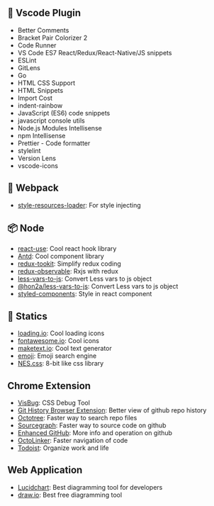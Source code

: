 ## 🔨 Vscode Plugin

  - Better Comments
  - Bracket Pair Colorizer 2
  - Code Runner
  - VS Code ES7 React/Redux/React-Native/JS snippets
  - ESLint
  - GitLens
  - Go
  - HTML CSS Support
  - HTML Snippets
  - Import Cost
  - indent-rainbow
  - JavaScript (ES6) code snippets
  - javascript console utils
  - Node.js Modules Intellisense
  - npm Intellisense
  - Prettier - Code formatter
  - stylelint
  - Version Lens
  - vscode-icons

## 🧳 Webpack

  - [style-resources-loader](https://www.npmjs.com/package/style-resources-loader "for style injecting"): For style injecting

## 📦 Node
  - [react-use](https://github.com/streamich/react-use "cool react hook library"): Cool react hook library
  - [Antd](https://ant.design/ "cool component library"): Cool component library
  - [redux-tookit](https://redux-toolkit.js.org/ "simplify redux coding"): Simplify redux coding
  - [redux-observable](https://redux-observable.js.org/ "rxjs with redux"): Rxjs with redux
  - [less-vars-to-js](https://www.npmjs.com/package/less-vars-to-js "Convert Less vars to js object"): Convert Less vars to js object
  - [@hon2a/less-vars-to-js](https://www.npmjs.com/package/@hon2a/less-vars-to-js "Convert Less vars to js object"): Convert Less vars to js object
  - [styled-components](https://www.npmjs.com/package/styled-components "style in react component"): Style in react component

## 🌈 Statics
  - [loading.io](https://loading.io/ "Cool loading icons"): Cool loading icons
  - [fontawesome.io](http://fontawesome.io/ "Cool icons"): Cool icons
  - [maketext.io](https://maketext.io/ "Cool text generator"): Cool text generator
  - [emoji](https://emojipedia.org/ "Emoji search engine"): Emoji search engine
  - [NES.css](https://nostalgic-css.github.io/NES.css/ "8-bit like css library"): 8-bit like css library

## Chrome Extension
  - [VisBug](https://github.com/GoogleChromeLabs/ProjectVisBug "CSS Debug Tool"): CSS Debug Tool
  - [Git History Browser Extension](https://chrome.google.com/webstore/detail/git-history-browser-exten/laghnmifffncfonaoffcndocllegejnf "Better view of github repo history"): Better view of github repo history
  - [Octotree](https://chrome.google.com/webstore/detail/sourcegraph/dgjhfomjieaadpoljlnidmbgkdffpack "Faster way to search repo files"): Faster way to search repo files
  - [Sourcegraph](https://chrome.google.com/webstore/detail/sourcegraph/dgjhfomjieaadpoljlnidmbgkdffpack "Faster way to source code on github"): Faster way to source code on github
  - [Enhanced GitHub](https://chrome.google.com/webstore/detail/enhanced-github/anlikcnbgdeidpacdbdljnabclhahhmd "More info and operation on github"): More info and operation on github
  - [OctoLinker](https://chrome.google.com/webstore/detail/octolinker/jlmafbaeoofdegohdhinkhilhclaklkp "Faster navigation of code"): Faster navigation of code
  - [Todoist](https://chrome.google.com/webstore/detail/todoist-for-chrome/jldhpllghnbhlbpcmnajkpdmadaolakh "Organize work and life"): Organize work and life
  
## Web Application
  - [Lucidchart](https://www.lucidchart.com/ "Best diagramming tool for developers"): Best diagramming tool for developers
  - [draw.io](https://www.draw.io/ "Best free diagramming tool"): Best free diagramming tool
